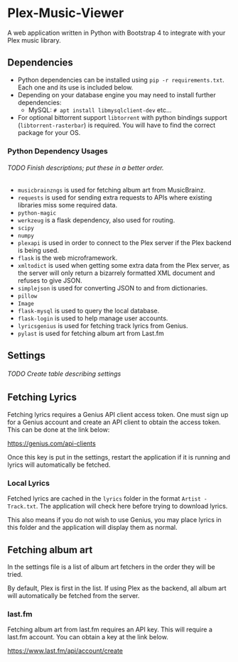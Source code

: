 # Plex-Music-Viewer
A web application written in Python with Bootstrap 4 to integrate with your Plex
music library.

## Dependencies
- Python dependencies can be installed using 
`pip -r requirements.txt`.
Each one and its use is included below.
- Depending on your database engine you may need to install further dependencies:
    - MySQL: `# apt install libmysqlclient-dev` etc...
- For optional bittorrent support `libtorrent` with python 
bindings support (`libtorrent-rasterbar`) is required.
You will have to find the correct package for your OS.

### Python Dependency Usages
###### TODO Finish descriptions; put these in a better order.
- `musicbrainzngs` is used for fetching album art from
MusicBrainz.
- `requests` is used for sending extra requests to
 APIs where existing libraries miss some required data.
- `python-magic`
- `werkzeug` is a flask dependency, also used for routing.
- `scipy`
- `numpy`
- `plexapi` is used in order to connect to the Plex server
if the Plex backend is being used.
- `flask` is the web microframework.
- `xmltodict` is used when getting some extra data from
the Plex server, as the server will only return a bizarrely
formatted XML document and refuses to give JSON.
- `simplejson` is used for converting JSON to and from
dictionaries.
- `pillow`
- `Image`
- `flask-mysql` is used to query the local database.
- `flask-login` is used to help manage user accounts.
- `lyricsgenius` is used for fetching track lyrics from
Genius.
- `pylast` is used for fetching album art from Last.fm

## Settings
###### TODO Create table describing settings

## Fetching Lyrics
Fetching lyrics requires a Genius API client access token.
One must sign up for a Genius account and create an API
client to obtain the access token. This can be done at the
link below:

https://genius.com/api-clients

Once this key is put in the settings, restart the application
if it is running and lyrics will automatically be fetched.

### Local Lyrics
Fetched lyrics are cached in the `lyrics` folder in the
format `Artist - Track.txt`. The application will check
here before trying to download lyrics. 

This also means if you do not wish to use Genius, you
may place lyrics in this folder and the application will
display them as normal.

## Fetching album art
In the settings file is a list of album art fetchers
in the order they will be tried.

By default, Plex is first in the list. If using Plex as 
the backend, all album art will automatically be fetched 
from the server.

### last.fm
Fetching album art from last.fm requires an API key. This
will require a last.fm account. You can obtain a key at
the link below.

https://www.last.fm/api/account/create